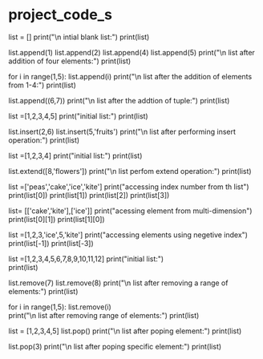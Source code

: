 # project_code_s
list = []
print("\n intial blank list:")
print(list)

list.append(1)
list.append(2)
list.append(4)
list.append(5)
print("\n list after addition of four elements:")
print(list)


for i in range(1,5):
    list.append(i)
print("\n list after the addition of elements from 1-4:")
print(list)



list.append((6,7))
print("\n list after the addtion of tuple:")
print(list)



list =[1,2,3,4,5]
print("initial list:")
print(list)

list.insert(2,6)
list.insert(5,'fruits')
print("\n list after performing insert operation:")
print(list)


list =[1,2,3,4]
print("initial list:")
print(list)

list.extend([8,'flowers'])
print("\n list perfom extend operation:")
print(list)

list =['peas','cake','ice','kite']
print("accessing index number from th list")
print(list[0])
print(list[1])
print(list[2])
print(list[3])

list= [['cake','kite'],['ice']]
print("acessing element from multi-dimension")
print(list[0][1])
print(list[1][0])

list =[1,2,3,'ice',5,'kite']
print("accessing elements using negetive index")
print(list[-1])
print(list[-3])



list =[1,2,3,4,5,6,7,8,9,10,11,12]
print("initial list:")      
print(list)

list.remove(7)
list.remove(8)
print("\n list after removing a range of elements:")
print(list)
 
for i in range(1,5):
    list.remove(i)      
print("\n list after removing range of elements:")
print(list)


list = [1,2,3,4,5]
list.pop()
print("\n list after poping element:")
print(list)


list.pop(3)
print("\n list after poping specific element:")
print(list)


      
